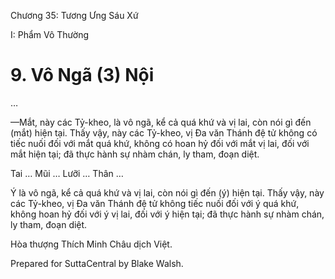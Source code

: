  

Chương 35: Tương Ưng Sáu Xứ

I: Phẩm Vô Thường

# 9\. Vô Ngã (3) Nội

…

—Mắt, này các Tỷ-kheo, là vô ngã, kể cả quá khứ và vị lai, còn nói gì đến (mắt) hiện tại. Thấy vậy, này các Tỷ-kheo, vị Ða văn Thánh đệ tử không có tiếc nuối đối với mắt quá khứ, không có hoan hỷ đối với mắt vị lai, đối với mắt hiện tại; đã thực hành sự nhàm chán, ly tham, đoạn diệt.

Tai … Mũi … Lưỡi … Thân …

Ý là vô ngã, kể cả quá khứ và vị lai, còn nói gì đến (ý) hiện tại. Thấy vậy, này các Tỷ-kheo, vị Ða văn Thánh đệ tử không tiếc nuối đối với ý quá khứ, không hoan hỷ đối với ý vị lai, đối với ý hiện tại; đã thực hành sự nhàm chán, ly tham, đoạn diệt.

Hòa thượng Thích Minh Châu dịch Việt.

Prepared for SuttaCentral by Blake Walsh.